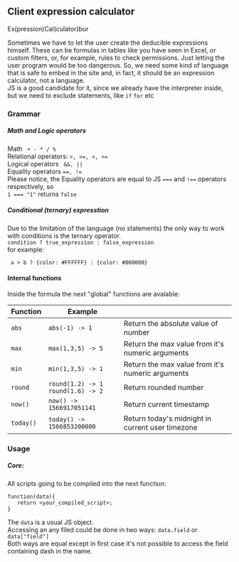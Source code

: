 ## Client expression calculator

Ex(pression)Cal(culator)bur  

Sometimes we have to let the user create the deducible expressions himself.
These can be formulas in tables like you have seen in Excel, or custom filters, or, for example, rules to check permissions.
Just letting the user program would be too dangerous.
So, we need some kind of language that is safe to embed in the site and, in fact, it should be an expression calculator, not a language.  
JS is a good candidate for it, since we already have the interpreter inside, but we need to exclude statements, like `if` `for` etc 

### Grammar

##### Math and Logic operators
   
Math ` + - * / %`      
Relational operators: `>, >=, <, <=`  
Logical operators  ` &&, ||`  
Equality operators  `==, !=`  
Please notice, the Equality operators are equal to JS `===` and `!==` operators respectively, so   
``` 1 === "1" ``` returns `false`  

##### Conditional (ternary) expresstion
Due to the limitation of the language (no statements) the only way to work with conditions is the ternary operator.  
`condition ? true_expression : false_expression`  
for example: 
```
 a > b ? {color: #FFFFFF} : {color: #000000}    
```


#### Internal functions
                                      
Inside the formula the next "global" functions are avalable:

| Function | Example |      |
|----------|---------|------|
| `abs` | `abs(-1) -> 1` | Return the absolute value of number |  
| `max` | `max(1,3,5) -> 5` | Return the max value from it's numeric arguments |  
| `min` | `min(1,3,5) -> 1` | Return the max value from it's numeric arguments |   
| `round` | `round(1.2) -> 1`  <br> `round(1.6) -> 2`  | Return rounded number |  
| `now()` | `now() -> 1566917051141` | Return current timestamp|  
| `today()` | `today() -> 1566853200000` |  Return today's midnight in current user timezone| 



### Usage

##### Core: 
All scripts going to be compiled into the next function:  
```
function(data){
   return <your_compiled_script>;
}
```

The `data` is a usual JS object.   
Accessing an any filed could be done in two ways: `data.field` or `data["field"]`  
Both ways are equal except in first case it's not possible to access the field containing dash in the name.
